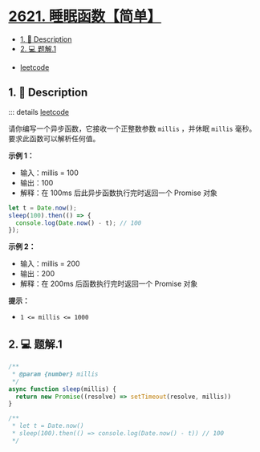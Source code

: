 # [2621. 睡眠函数【简单】](https://github.com/Tdahuyou/TNotes.leetcode/tree/main/notes/2621.%20%E7%9D%A1%E7%9C%A0%E5%87%BD%E6%95%B0%E3%80%90%E7%AE%80%E5%8D%95%E3%80%91)

<!-- region:toc -->
- [1. 📝 Description](#1--description)
- [2. 💻 题解.1](#2--题解1)
<!-- endregion:toc -->
- [leetcode](https://leetcode.cn/problems/sleep/)


## 1. 📝 Description

::: details [leetcode](https://leetcode.cn)

请你编写一个异步函数，它接收一个正整数参数 `millis` ，并休眠 `millis` 毫秒。要求此函数可以解析任何值。

**示例 1：**

- 输入：millis = 100
- 输出：100
- 解释：在 100ms 后此异步函数执行完时返回一个 Promise 对象

```js
let t = Date.now();
sleep(100).then(() => {
  console.log(Date.now() - t); // 100
});
```

**示例 2：**

- 输入：millis = 200
- 输出：200
- 解释：在 200ms 后函数执行完时返回一个 Promise 对象

**提示：**

- `1 <= millis <= 1000`

## 2. 💻 题解.1

```javascript
/**
 * @param {number} millis
 */
async function sleep(millis) {
  return new Promise((resolve) => setTimeout(resolve, millis))
}

/**
 * let t = Date.now()
 * sleep(100).then(() => console.log(Date.now() - t)) // 100
 */
```
